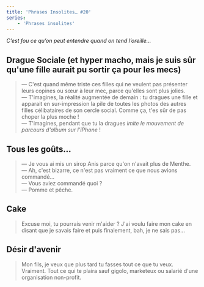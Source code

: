 ```yaml
---
title: 'Phrases Insolites… #20'
series:
    - 'Phrases insolites'
---
```


_C’est fou ce qu’on peut entendre quand on tend l’oreille…_

<!-- more -->

## Drague Sociale (et hyper macho, mais je suis sûr qu'une fille aurait pu sortir ça pour les mecs)

> — C'est quand même triste ces filles qui ne veulent pas présenter leurs
> copines ou sœur à leur mec, parce qu'elles sont plus jolies.  
> — T'imagines, la réalité augmentée de demain&nbsp;: tu dragues une fille et
> apparait en sur-impression la pile de toutes les photos des autres filles
> célibataires de son cercle social. Comme ça, t'es sûr de pas choper la plus
> moche&nbsp;!  
> — T'imagines, pendant que tu la dragues _imite le mouvement de parcours
> d'album sur l'iPhone_&nbsp;!

## Tous les goûts…

> — Je vous ai mis un sirop Anis parce qu'on n'avait plus de Menthe.  
> — Ah, c'est bizarre, ce n'est pas vraiment ce que nous avions commandé…  
> — Vous aviez commandé quoi&nbsp;?  
> — Pomme et pêche.

## Cake

> Excuse moi, tu pourrais venir m'aider&nbsp;? J'ai voulu faire mon cake en
> disant que je savais faire et puis finalement, bah, je ne sais pas…

## Désir d'avenir

> Mon fils, je veux que plus tard tu fasses tout ce que tu veux. Vraiment. Tout
> ce qui te plaira sauf gigolo, marketeux ou salarié d'une organisation
> <span lang="en">non-profit</span>.
